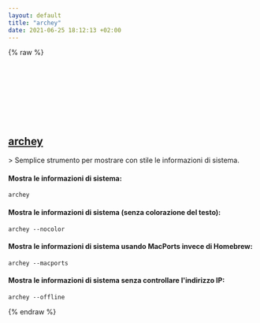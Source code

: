 ```yaml
---
layout: default
title: "archey"
date: 2021-06-25 18:12:13 +02:00
---
```

{% raw %}
<h2 id="archey">
  <a href="/it/osx/archey.html">archey</a> <a href="#archey"><svg class="icon">
    <use href="/assets/images/unicode_sprite.svg#link" />
  </svg></a>
</h2>
> Semplice strumento per mostrare con stile le informazioni di sistema.

#### Mostra le informazioni di sistema:
```shell
archey
```
#### Mostra le informazioni di sistema (senza colorazione del testo):
```shell
archey --nocolor
```
#### Mostra le informazioni di sistema usando MacPorts invece di Homebrew:
```shell
archey --macports
```
#### Mostra le informazioni di sistema senza controllare l'indirizzo IP:
```shell
archey --offline
```
{% endraw %}